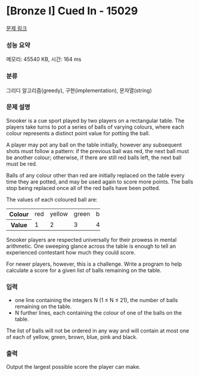 # [Bronze I] Cued In - 15029 

[문제 링크](https://www.acmicpc.net/problem/15029) 

### 성능 요약

메모리: 45540 KB, 시간: 164 ms

### 분류

그리디 알고리즘(greedy), 구현(implementation), 문자열(string)

### 문제 설명

<p>Snooker is a cue sport played by two players on a rectangular table. The players take turns to pot a series of balls of varying colours, where each colour represents a distinct point value for potting the ball.</p>

<p>A player may pot any ball on the table initially, however any subsequent shots must follow a pattern: if the previous ball was red, the next ball must be another colour; otherwise, if there are still red balls left, the next ball must be red.</p>

<p>Balls of any colour other than red are initially replaced on the table every time they are potted, and may be used again to score more points. The balls stop being replaced once all of the red balls have been potted.</p>

<p>The values of each coloured ball are:</p>

<table class="table table-bordered" style="width:50%">
	<tbody>
		<tr>
			<th>Colour</th>
			<td>red</td>
			<td>yellow</td>
			<td>green</td>
			<td>brown</td>
			<td>blue</td>
			<td>pink</td>
			<td>black</td>
		</tr>
		<tr>
			<th>Value</th>
			<td>1</td>
			<td>2</td>
			<td>3</td>
			<td>4</td>
			<td>5</td>
			<td>6</td>
			<td>7</td>
		</tr>
	</tbody>
</table>

<p>Snooker players are respected universally for their prowess in mental arithmetic. One sweeping glance across the table is enough to tell an experienced contestant how much they could score.</p>

<p>For newer players, however, this is a challenge. Write a program to help calculate a score for a given list of balls remaining on the table.</p>

### 입력 

 <ul>
	<li>one line containing the integers N (1 ≤ N ≤ 21), the number of balls remaining on the table.</li>
	<li>N further lines, each containing the colour of one of the balls on the table.</li>
</ul>

<p>The list of balls will not be ordered in any way and will contain at most one of each of yellow, green, brown, blue, pink and black.</p>

### 출력 

 <p>Output the largest possible score the player can make.</p>

